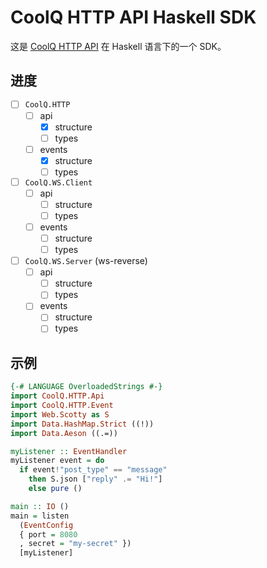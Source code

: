 # CoolQ HTTP API Haskell SDK

这是 [CoolQ HTTP API](https://github.com/richardchien/coolq-http-api) 在 Haskell 语言下的一个 SDK。

## 进度

- [ ] `CoolQ.HTTP`
  - [ ] api
    - [x] structure
    - [ ] types
  - [ ] events
    - [x] structure
    - [ ] types
- [ ] `CoolQ.WS.Client`
  - [ ] api
    - [ ] structure
    - [ ] types
  - [ ] events
    - [ ] structure
    - [ ] types
- [ ] `CoolQ.WS.Server` (ws-reverse)
  - [ ] api
    - [ ] structure
    - [ ] types
  - [ ] events
    - [ ] structure
    - [ ] types

## 示例

```haskell
{-# LANGUAGE OverloadedStrings #-}
import CoolQ.HTTP.Api
import CoolQ.HTTP.Event
import Web.Scotty as S
import Data.HashMap.Strict ((!))
import Data.Aeson ((.=))

myListener :: EventHandler
myListener event = do
  if event!"post_type" == "message"
    then S.json ["reply" .= "Hi!"]
    else pure ()

main :: IO ()
main = listen
  (EventConfig
  { port = 8080
  , secret = "my-secret" })
  [myListener]
```
